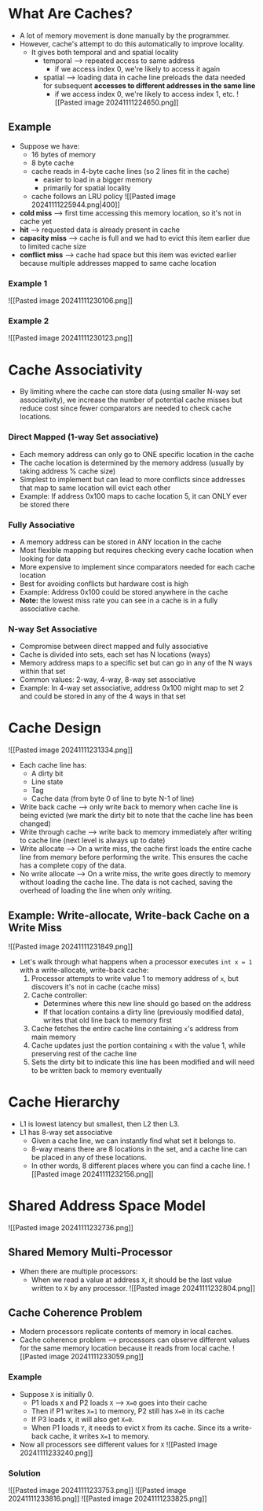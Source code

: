 # What Are Caches?

* A lot of memory movement is done manually by the programmer.
* However, cache's attempt to do this automatically to improve locality.
  * It gives both temporal and and spatial locality
    * temporal ⟶ repeated access to same address
      * if we access index 0, we're likely to access it again
    * spatial ⟶ loading data in cache line preloads the data needed for subsequent **accesses to different addresses in the same line**
      * if we access index 0, we're likely to access index 1, etc.
        ![[Pasted image 20241111224650.png]]

## Example

* Suppose we have:
  * 16 bytes of memory
  * 8 byte cache
  * cache reads in 4-byte cache lines (so 2 lines fit in the cache)
    * easier to load in a bigger memory
    * primarily for spatial locality
  * cache follows an LRU policy
    ![[Pasted image 20241111225944.png|400]]
* **cold miss** ⟶ first time accessing this memory location, so it's not in cache yet
* **hit** ⟶ requested data is already present in cache
* **capacity miss** ⟶ cache is full and we had to evict this item earlier due to limited cache size
* **conflict miss** ⟶ cache had space but this item was evicted earlier because multiple addresses mapped to same cache location

### Example 1

![[Pasted image 20241111230106.png]]

### Example 2

![[Pasted image 20241111230123.png]]

# Cache Associativity

* By limiting where the cache can store data (using smaller N-way set associativity), we increase the number of potential cache misses but reduce cost since fewer comparators are needed to check cache locations.

### Direct Mapped (1-way Set associative)

* Each memory address can only go to ONE specific location in the cache
* The cache location is determined by the memory address (usually by taking address % cache size)
* Simplest to implement but can lead to more conflicts since addresses that map to same location will evict each other
* Example: If address 0x100 maps to cache location 5, it can ONLY ever be stored there

### Fully Associative

* A memory address can be stored in ANY location in the cache
* Most flexible mapping but requires checking every cache location when looking for data
* More expensive to implement since comparators needed for each cache location
* Best for avoiding conflicts but hardware cost is high
* Example: Address 0x100 could be stored anywhere in the cache
* **Note:** the lowest miss rate you can see in a cache is in a fully associative cache.

### N-way Set Associative

* Compromise between direct mapped and fully associative
* Cache is divided into sets, each set has N locations (ways)
* Memory address maps to a specific set but can go in any of the N ways within that set
* Common values: 2-way, 4-way, 8-way set associative
* Example: In 4-way set associative, address 0x100 might map to set 2 and could be stored in any of the 4 ways in that set

# Cache Design

![[Pasted image 20241111231334.png]]

* Each cache line has:
	* A dirty bit
	* Line state
	* Tag
	* Cache data (from byte 0 of line to byte N-1 of line)
* Write back cache ⟶ only write back to memory when cache line is being evicted (we mark the dirty bit to note that the cache line has been changed)
* Write through cache ⟶ write back to memory immediately after writing to cache line (next level is always up to date)
* Write allocate ⟶ On a write miss, the cache first loads the entire cache line from memory before performing the write. This ensures the cache has a complete copy of the data.
* No write allocate ⟶ On a write miss, the write goes directly to memory without loading the cache line. The data is not cached, saving the overhead of loading the line when only writing.

## Example: Write-allocate, Write-back Cache on a Write Miss

![[Pasted image 20241111231849.png]]

* Let's walk through what happens when a processor executes `int x = 1` with a write-allocate, write-back cache:
  1. Processor attempts to write value 1 to memory address of `x`, but discovers it's not in cache (cache miss)
  2. Cache controller:
     * Determines where this new line should go based on the address
     * If that location contains a dirty line (previously modified data), writes that old line back to memory first
  3. Cache fetches the entire cache line containing `x`'s address from main memory
  4. Cache updates just the portion containing `x` with the value 1, while preserving rest of the cache line
  5. Sets the dirty bit to indicate this line has been modified and will need to be written back to memory eventually

# Cache Hierarchy

* L1 is lowest latency but smallest, then L2 then L3.
* L1 has 8-way set associative
  * Given a cache line, we can instantly find what set it belongs to.
  * 8-way means there are 8 locations in the set, and a cache line can be placed in any of these locations.
  * In other words, 8 different places where you can find a cache line.
    ![[Pasted image 20241111232156.png]]

# Shared Address Space Model

![[Pasted image 20241111232736.png]]

## Shared Memory Multi-Processor

* When there are multiple processors:
  * When we read a value at address `X`, it should be the last value written to `X` by any processor.
    ![[Pasted image 20241111232804.png]]

## Cache Coherence Problem

* Modern processors replicate contents of memory in local caches.
* Cache coherence problem ⟶ processors can observe different values for the same memory location because it reads from local cache.
  ![[Pasted image 20241111233059.png]]

### Example

* Suppose `X` is initially 0.
  * P1 loads `X` and P2 loads `X` ⟶ `X=0` goes into their cache
  * Then if P1 writes `X=1` to memory, P2 still has `X=0` in its cache
  * If P3 loads `X`, it will also get `X=0`.
  * When P1 loads `Y`, it needs to evict `X` from its cache. Since its a write-back cache, it writes `X=1` to memory.
* Now all processors see different values for `X`
  ![[Pasted image 20241111233240.png]]

### Solution

![[Pasted image 20241111233753.png]]
![[Pasted image 20241111233816.png]]
![[Pasted image 20241111233825.png]]
